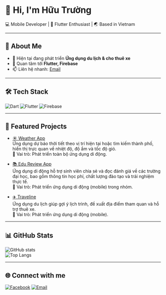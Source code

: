 # 👋 Hi, I'm Hữu Trường  

💻 Mobile Developer | 📱 Flutter Enthusiast | 🌏 Based in Vietnam  

---

## 🚀 About Me
- 🔭 Hiện tại đang phát triển **Ứng dụng du lịch & cho thuê xe**  
- 🌱 Quan tâm tới **Flutter, Firebase**  
- 📫 Liên hệ nhanh: [Email](mailto:truongbmt4@gmail.com)  

---

## 🛠 Tech Stack
![Dart](https://img.shields.io/badge/Dart-0175C2?style=for-the-badge&logo=dart&logoColor=white)
![Flutter](https://img.shields.io/badge/Flutter-02569B?style=for-the-badge&logo=flutter&logoColor=white)
![Firebase](https://img.shields.io/badge/Firebase-FFCA28?style=for-the-badge&logo=firebase&logoColor=black)

---

## 📂 Featured Projects

- [☀️ Weather App](https://github.com/bone204/weather_app)  
  Ứng dụng dự báo thời tiết theo vị trí hiện tại hoặc tìm kiếm thành phố, hiển thị trực quan về nhiệt độ, độ ẩm và tốc độ gió.  
  🔹 Vai trò: Phát triển toàn bộ ứng dụng di động.  

- [📚 Edu Review App](https://github.com/YB-TEAM/edu-review-hub)  
  Ứng dụng di động hỗ trợ sinh viên chia sẻ và đọc đánh giá về các trường đại học, bao gồm thông tin học phí, chất lượng đào tạo và trải nghiệm thực tế.  
  🔹 Vai trò: Phát triển ứng dụng di động (mobile) trong nhóm.  

- [✈️ Traveline](https://github.com/bone204/TourGuideApp)  
  Ứng dụng du lịch giúp gợi ý lịch trình, đề xuất địa điểm tham quan và hỗ trợ thuê xe.  
  🔹 Vai trò: Phát triển ứng dụng di động (mobile).  


---

## 📊 GitHub Stats
![GitHub stats](https://github-readme-stats.vercel.app/api?username=bone204&show_icons=true&theme=radical)  
![Top Langs](https://github-readme-stats.vercel.app/api/top-langs/?username=bone204&layout=compact&theme=radical)

---

## 🌐 Connect with me
[![Facebook](https://img.shields.io/badge/Facebook-1877F2?style=for-the-badge&logo=facebook&logoColor=white)]([https://facebook.com/boneeee24])
[![Email](https://img.shields.io/badge/Gmail-D14836?style=for-the-badge&logo=gmail&logoColor=white)](mailto:truongbmt4@gmail.com)
